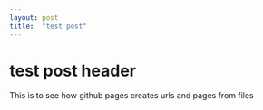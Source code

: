 ```yaml
---
layout: post
title:  "test post"
---
```


# test post header

This is to see how github pages creates urls and pages from files
